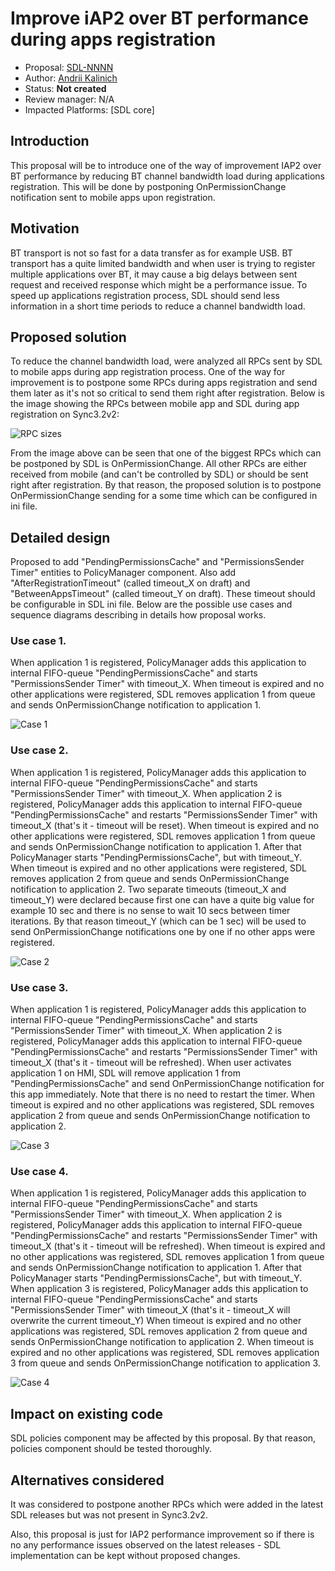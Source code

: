 # Improve iAP2 over BT performance during apps registration

* Proposal: [SDL-NNNN](NNNN-improve-iap2-bt-performance.md)
* Author: [Andrii Kalinich](https://github.com/AKalinich-Luxoft)
* Status: **Not created**
* Review manager: N/A
* Impacted Platforms: [SDL core]

## Introduction

This proposal will be to introduce one of the way of improvement IAP2 over BT performance by reducing BT channel bandwidth load during applications registration. This will be done by postponing OnPermissionChange notification sent to mobile apps upon registration.

## Motivation

BT transport is not so fast for a data transfer as for example USB. BT transport has a quite limited bandwidth and when user is trying to register multiple applications over BT, it may cause a big delays between sent request and received response which might be a performance issue. To speed up applications registration process, SDL should send less information in a short time periods to reduce a channel bandwidth load.

## Proposed solution

To reduce the channel bandwidth load, were analyzed all RPCs sent by SDL to mobile apps during app registration process.
One of the way for improvement is to postpone some RPCs during apps registration and send them later as it's not so critical to send them right after registration.
Below is the image showing the RPCs between mobile app and SDL during app registration on Sync3.2v2:

![RPC sizes](https://github.com/AKalinich-Luxoft/sdl_evolution/blob/feature/improve_IAP2_BT_performance/assets/proposals/RPC_size.png)

From the image above can be seen that one of the biggest RPCs which can be postponed by SDL is OnPermissionChange.
All other RPCs are either received from mobile (and can't be controlled by SDL) or should be sent right after registration.
By that reason, the proposed solution is to postpone OnPermissionChange sending for a some time which can be configured in ini file.


## Detailed design

Proposed to add "PendingPermissionsCache" and "PermissionsSender Timer" entities to PolicyManager component.
Also add "AfterRegistrationTimeout" (called timeout_X on draft) and "BetweenAppsTimeout" (called timeout_Y on draft). These timeout should be configurable in SDL ini file.
Below are the possible use cases and sequence diagrams describing in details how proposal works.

### Use case 1.

When application 1 is registered, PolicyManager adds this application to internal FIFO-queue "PendingPermissionsCache" and starts "PermissionsSender Timer" with timeout_X. When timeout is expired and no other applications were registered, SDL removes application 1 from queue and sends OnPermissionChange notification to application 1.

![Case 1](https://github.com/AKalinich-Luxoft/sdl_evolution/blob/feature/improve_IAP2_BT_performance/assets/proposals/Case4.png)

### Use case 2.

When application 1 is registered, PolicyManager adds this application to internal FIFO-queue "PendingPermissionsCache" and starts "PermissionsSender Timer" with timeout_X.
When application 2 is registered, PolicyManager adds this application to internal FIFO-queue "PendingPermissionsCache" and restarts "PermissionsSender Timer" with timeout_X (that's it - timeout will be reset).
When timeout is expired and no other applications were registered, SDL removes application 1 from queue and sends OnPermissionChange notification to application 1.
After that PolicyManager starts "PendingPermissionsCache", but with timeout_Y.
When timeout is expired and no other applications were registered, SDL removes application 2 from queue and sends OnPermissionChange notification to application 2.
Two separate timeouts (timeout_X and timeout_Y) were declared because first one can have a quite big value for example 10 sec and there is no sense to wait 10 secs between timer iterations. By that reason timeout_Y (which can be 1 sec) will be used to send OnPermissionChange notifications one by one if no other apps were registered.

![Case 2](https://github.com/AKalinich-Luxoft/sdl_evolution/blob/feature/improve_IAP2_BT_performance/assets/proposals/Case1.png)

### Use case 3.

When application 1 is registered, PolicyManager adds this application to internal FIFO-queue "PendingPermissionsCache" and starts "PermissionsSender Timer" with timeout_X.
When application 2 is registered, PolicyManager adds this application to internal FIFO-queue "PendingPermissionsCache" and restarts "PermissionsSender Timer" with timeout_X (that's it - timeout will be refreshed).
When user activates application 1 on HMI, SDL will remove application 1 from "PendingPermissionsCache" and send OnPermissionChange notification for this app immediately. Note that there is no need to restart the timer.
When timeout is expired and no other applications was registered, SDL removes application 2 from queue and sends OnPermissionChange notification to application 2.

![Case 3](https://github.com/AKalinich-Luxoft/sdl_evolution/blob/feature/improve_IAP2_BT_performance/assets/proposals/Case3.png)

### Use case 4.

When application 1 is registered, PolicyManager adds this application to internal FIFO-queue "PendingPermissionsCache" and starts "PermissionsSender Timer" with timeout_X.
When application 2 is registered, PolicyManager adds this application to internal FIFO-queue "PendingPermissionsCache" and restarts "PermissionsSender Timer" with timeout_X (that's it - timeout will be refreshed).
When timeout is expired and no other applications was registered, SDL removes application 1 from queue and sends OnPermissionChange notification to application 1.
After that PolicyManager starts "PendingPermissionsCache", but with timeout_Y.
When application 3 is registered, PolicyManager adds this application to internal FIFO-queue "PendingPermissionsCache" and starts "PermissionsSender Timer" with timeout_X (that's it - timeout_X will overwrite the current timeout_Y)
When timeout is expired and no other applications was registered, SDL removes application 2 from queue and sends OnPermissionChange notification to application 2.
When timeout is expired and no other applications was registered, SDL removes application 3 from queue and sends OnPermissionChange notification to application 3.

![Case 4](https://github.com/AKalinich-Luxoft/sdl_evolution/blob/feature/improve_IAP2_BT_performance/assets/proposals/Case2.png)

## Impact on existing code

SDL policies component may be affected by this proposal. By that reason, policies component should be tested thoroughly.

## Alternatives considered

It was considered to postpone another RPCs which were added in the latest SDL releases but was not present in Sync3.2v2.

Also, this proposal is just for IAP2 performance improvement so if there is no any performance issues observed on the latest releases - SDL implementation can be kept without proposed changes.

